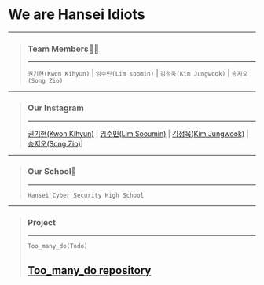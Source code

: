 # We are Hansei Idiots
---
> ### Team Members🧑‍💻
> ---
> `권기현(Kwon Kihyun)` |
> `임수민(Lim soomin)` |
> `김정욱(Kim Jungwook)` |
> `송지오(Song Zio)`
---
> ### Our Instagram
> ---
> [권기현(Kwon Kihyun)](https://www.instagram.com/kl.hyun_/) |
> [임수민(Lim Sooumin)](https://www.instagram.com/1m_daun/) |
> [김정욱(Kim Jungwook)](https://www.instagram.com/co.ivex/) |
> [송지오(Song Zio)](https://www.instagram.com/s0ngz10/)|
---
> ### Our School🏫
> ---
> `Hansei Cyber Security High School`
---
> ### Project
> ---
>  `Too_many_do(Todo)`
>
> [Too_many_do repository](https://github.com/Hansei-Idiots/Too_many_Do_Frontend)
> ---
